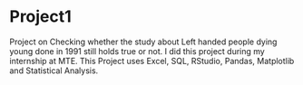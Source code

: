 # Project1
Project on Checking whether the study about Left handed people dying young done in 1991 still holds true or not. I did this project during my internship at MTE. This Project uses Excel, SQL, RStudio, Pandas, Matplotlib and Statistical Analysis.  
